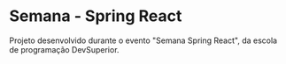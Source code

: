 # Semana - Spring React 

Projeto desenvolvido durante o evento "Semana Spring React", da escola de programação DevSuperior.

